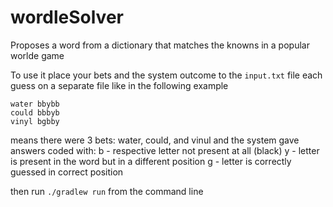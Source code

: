 # wordleSolver
Proposes a word from a dictionary that matches the knowns in a popular worlde game

To use it place your bets and the system outcome to the `input.txt` file each guess on a separate file like in the following example
```
water bbybb
could bbbyb
vinyl bgbby
```

means there were 3 bets: water, could, and vinul and the system gave answers coded with:
b - respective letter not present at all (black)
y - letter is present in the word but in a different position
g - letter is correctly guessed in correct position

then run `./gradlew run` from the command line